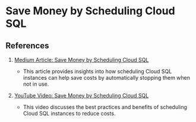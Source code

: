 # Save Money by Scheduling Cloud SQL

## References

1. [Medium Article: Save Money by Scheduling Cloud SQL](https://medium.com/google-cloud/save-money-by-scheduling-cloud-sql-7981e1b65ea3)  
   - This article provides insights into how scheduling Cloud SQL instances can help save costs by automatically stopping them when not in use.

2. [YouTube Video: Save Money by Scheduling Cloud SQL](https://youtu.be/__x-jcHdfm4?si=xiWrmKMABpFlgLdf)  
   - This video discusses the best practices and benefits of scheduling Cloud SQL instances to reduce costs.
